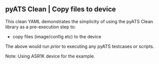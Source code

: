 ## pyATS Clean | Copy files to device

This clean YAML demonstrates the simplicity of using the pyATS Clean library as
a pre-execution step to:
- copy files (image/config etc) to the device

The above would run _prior_ to executing any pyATS testcases or scripts.

Note: Using ASR1K device for the example.